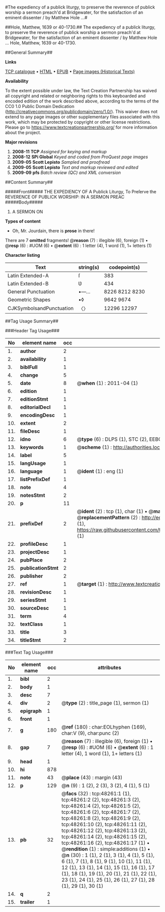 #The expediency of a publick liturgy, to preserve the reverence of publick worship a sermon preach'd at Bridgewater, for the satisfaction of an eminent dissenter / by Matthew Hole ...#

##Hole, Matthew, 1639 or 40-1730.##
The expediency of a publick liturgy, to preserve the reverence of publick worship a sermon preach'd at Bridgewater, for the satisfaction of an eminent dissenter / by Matthew Hole ...
Hole, Matthew, 1639 or 40-1730.

##General Summary##

**Links**

[TCP catalogue](http://www.ota.ox.ac.uk/tcp/)  • 
[HTML](http://tei.it.ox.ac.uk/tcp/Texts-HTML/free/A44/A44142.html)  • 
[EPUB](http://tei.it.ox.ac.uk/tcp/Texts-EPUB/free/A44/A44142.epub) • 
[Page images (Historical Texts)](https://historicaltexts.jisc.ac.uk/eebo-11702024e)

**Availability**

To the extent possible under law, the Text Creation Partnership has waived all copyright and related or neighboring rights to this keyboarded and encoded edition of the work described above, according to the terms of the CC0 1.0 Public Domain Dedication (http://creativecommons.org/publicdomain/zero/1.0/). This waiver does not extend to any page images or other supplementary files associated with this work, which may be protected by copyright or other license restrictions. Please go to https://www.textcreationpartnership.org/ for more information about the project.

**Major revisions**

1. __2008-11__ __TCP__ *Assigned for keying and markup*
1. __2008-12__ __SPi Global__ *Keyed and coded from ProQuest page images*
1. __2009-05__ __Scott Lepisto__ *Sampled and proofread*
1. __2009-05__ __Scott Lepisto__ *Text and markup reviewed and edited*
1. __2009-09__ __pfs__ *Batch review (QC) and XML conversion*

##Content Summary##

#####Front#####
THE EXPEDIENCY OF A Publick Liturgy, To Preſerve the REVERENCE OF PUBLICK WORSHIP: IN A SERMON PREAC
#####Body#####

1. A SERMON ON

**Types of content**

  * Oh, Mr. Jourdain, there is **prose** in there!

There are 7 **omitted** fragments! 
 @__reason__ (7) : illegible (6), foreign (1)  •  @__resp__ (6) : #UOM (6)  •  @__extent__ (6) : 1 letter (4), 1 word (1), 1+ letters (1)

**Character listing**


|Text|string(s)|codepoint(s)|
|---|---|---|
|Latin Extended-A|ſ|383|
|Latin Extended-B|Ʋ|434|
|General Punctuation|•—…|8226 8212 8230|
|Geometric Shapes|▪◊|9642 9674|
|CJKSymbolsandPunctuation|〈〉|12296 12297|

##Tag Usage Summary##

###Header Tag Usage###

|No|element name|occ|attributes|
|---|---|---|---|
|1.|__author__|2||
|2.|__availability__|1||
|3.|__biblFull__|1||
|4.|__change__|5||
|5.|__date__|8| @__when__ (1) : 2011-04 (1)|
|6.|__edition__|1||
|7.|__editionStmt__|1||
|8.|__editorialDecl__|1||
|9.|__encodingDesc__|1||
|10.|__extent__|2||
|11.|__fileDesc__|1||
|12.|__idno__|6| @__type__ (6) : DLPS (1), STC (2), EEBO-CITATION (1), OCLC (1), VID (1)|
|13.|__keywords__|1| @__scheme__ (1) : http://authorities.loc.gov/ (1)|
|14.|__label__|5||
|15.|__langUsage__|1||
|16.|__language__|1| @__ident__ (1) : eng (1)|
|17.|__listPrefixDef__|1||
|18.|__note__|4||
|19.|__notesStmt__|2||
|20.|__p__|11||
|21.|__prefixDef__|2| @__ident__ (2) : tcp (1), char (1)  •  @__matchPattern__ (2) : ([0-9\-]+):([0-9IVX]+) (1), (.+) (1)  •  @__replacementPattern__ (2) : http://eebo.chadwyck.com/downloadtiff?vid=$1&page=$2 (1), https://raw.githubusercontent.com/textcreationpartnership/Texts/master/tcpchars.xml#$1 (1)|
|22.|__profileDesc__|1||
|23.|__projectDesc__|1||
|24.|__pubPlace__|2||
|25.|__publicationStmt__|2||
|26.|__publisher__|2||
|27.|__ref__|1| @__target__ (1) : http://www.textcreationpartnership.org/docs/. (1)|
|28.|__revisionDesc__|1||
|29.|__seriesStmt__|1||
|30.|__sourceDesc__|1||
|31.|__term__|4||
|32.|__textClass__|1||
|33.|__title__|3||
|34.|__titleStmt__|2||


###Text Tag Usage###

|No|element name|occ|attributes|
|---|---|---|---|
|1.|__bibl__|2||
|2.|__body__|1||
|3.|__desc__|7||
|4.|__div__|2| @__type__ (2) : title_page (1), sermon (1)|
|5.|__epigraph__|1||
|6.|__front__|1||
|7.|__g__|180| @__ref__ (180) : char:EOLhyphen (169), char:V (9), char:punc (2)|
|8.|__gap__|7| @__reason__ (7) : illegible (6), foreign (1)  •  @__resp__ (6) : #UOM (6)  •  @__extent__ (6) : 1 letter (4), 1 word (1), 1+ letters (1)|
|9.|__head__|1||
|10.|__hi__|878||
|11.|__note__|43| @__place__ (43) : margin (43)|
|12.|__p__|129| @__n__ (9) : 1 (2), 2 (3), 3 (2), 4 (1), 5 (1)|
|13.|__pb__|32| @__facs__ (32) : tcp:48261:1 (1), tcp:48261:2 (2), tcp:48261:3 (2), tcp:48261:4 (2), tcp:48261:5 (2), tcp:48261:6 (2), tcp:48261:7 (2), tcp:48261:8 (2), tcp:48261:9 (2), tcp:48261:10 (2), tcp:48261:11 (2), tcp:48261:12 (2), tcp:48261:13 (2), tcp:48261:14 (2), tcp:48261:15 (2), tcp:48261:16 (2), tcp:48261:17 (1)  •  @__rendition__ (1) : simple:additions (1)  •  @__n__ (30) : 1 (1), 2 (1), 3 (1), 4 (1), 5 (1), 6 (1), 7 (1), 8 (1), 9 (1), 10 (1), 11 (1), 12 (1), 13 (1), 14 (1), 15 (1), 16 (1), 17 (1), 18 (1), 19 (1), 20 (1), 21 (1), 22 (1), 23 (1), 24 (1), 25 (1), 26 (1), 27 (1), 28 (1), 29 (1), 30 (1)|
|14.|__q__|2||
|15.|__trailer__|1||
